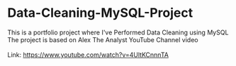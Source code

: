 # Data-Cleaning-MySQL-Project
This is a portfolio project where I've Performed Data Cleaning using MySQL
<br>The project is based on Alex The Analyst YouTube Channel video</br>
<br> Link: https://www.youtube.com/watch?v=4UltKCnnnTA </br>


